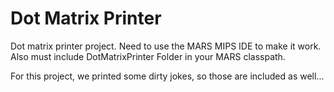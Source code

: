 # Dot Matrix Printer
Dot matrix printer project. Need to use the MARS MIPS IDE to make it work. 
Also must include DotMatrixPrinter Folder in your MARS classpath. 

For this project, we printed some dirty jokes, so those are included as well...
